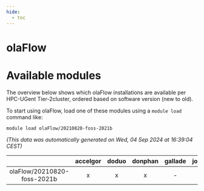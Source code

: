 ```yaml
---
hide:
  - toc
---
```


olaFlow
=======

# Available modules


The overview below shows which olaFlow installations are available per HPC-UGent Tier-2cluster, ordered based on software version (new to old).

To start using olaFlow, load one of these modules using a `module load` command like:

```shell
module load olaFlow/20210820-foss-2021b
```

*(This data was automatically generated on Wed, 04 Sep 2024 at 16:39:04 CEST)*  

| |accelgor|doduo|donphan|gallade|joltik|shinx|skitty|
| :---: | :---: | :---: | :---: | :---: | :---: | :---: | :---: |
|olaFlow/20210820-foss-2021b|x|x|x|-|x|-|x|
